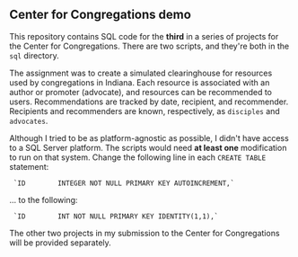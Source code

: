 ## Center for Congregations demo

This repository contains SQL code for the **third** in a series of projects
for the Center for Congregations. There are two scripts, and they're both in the
`sql` directory.

The assignment was to create a simulated clearinghouse for resources used by
congregations in Indiana. Each resource is associated with an author or promoter
(advocate), and resources can be recommended to users. Recommendations are tracked
by date, recipient, and recommender. Recipients and recommenders are known,
respectively, as `disciples` and `advocates`.

Although I tried to be as platform-agnostic as possible, I didn't have access to
a SQL Server platform. The scripts would need **at least one** modification to
run on that system. Change the following line in each `CREATE TABLE` statement:

     `ID        INTEGER NOT NULL PRIMARY KEY AUTOINCREMENT,`

  ... to the following:

     `ID        INT NOT NULL PRIMARY KEY IDENTITY(1,1),`

The other two projects in my submission to the Center for Congregations will
be provided separately.
